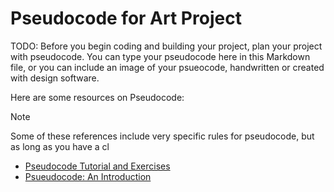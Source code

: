 # Pseudocode for Art Project

TODO: Before you begin coding and building your project, plan your project with pseudocode. You can type your pseudocode here in this Markdown file, or you can include an image of your psueocode, handwritten or created with design software.

Here are some resources on Pseudocode:

> [!NOTE]
>
> Some of these references include very specific rules for pseudocode, but as long as you have a cl

- [Pseudocode Tutorial and Exercises](https://www.csse.canterbury.ac.nz/tim.bell/dt/Tutorial_Pseudocode.pdf)
- [Psueudocode: An Introduction](https://cs.wmich.edu/gupta/teaching/cs4310/lectureNotes_cs4310/PseudocodeBasics.pdf)
